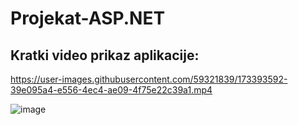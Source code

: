 # Projekat-ASP.NET


## Kratki video prikaz aplikacije: 
https://user-images.githubusercontent.com/59321839/173393592-39e095a4-e556-4ec4-ae09-4f75e22c39a1.mp4


 
![image](https://user-images.githubusercontent.com/59321839/173392404-45be5578-5c9d-4dd1-9d89-ca303f42cae5.png)

